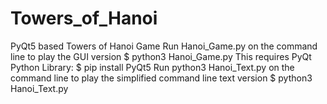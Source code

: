 # Towers_of_Hanoi
PyQt5 based Towers of Hanoi Game
Run Hanoi_Game.py on the command line to play the GUI version
    $ python3 Hanoi_Game.py
This requires PyQt Python Library:
    $ pip install PyQt5
Run python3 Hanoi_Text.py on the command line to play the simplified command line text version
    $ python3 Hanoi_Text.py